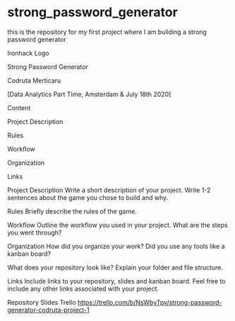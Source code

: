 # strong_password_generator
this is the repository for my first project where I am building a strong password generator

Ironhack Logo

Strong Password Generator

Codruta Merticaru

[Data Analytics Part Time, Amsterdam & July 18th 2020]

Content

Project Description

Rules

Workflow

Organization

Links

Project Description
Write a short description of your project. Write 1-2 sentences about the game you chose to build and why.

Rules
Briefly describe the rules of the game.

Workflow
Outline the workflow you used in your project. What are the steps you went through?

Organization
How did you organize your work? Did you use any tools like a kanban board?

What does your repository look like? Explain your folder and file structure.

Links
Include links to your repository, slides and kanban board. Feel free to include any other links associated with your project.

Repository
Slides
Trello https://trello.com/b/NsWbyTpv/strong-password-generator-codruta-project-1
